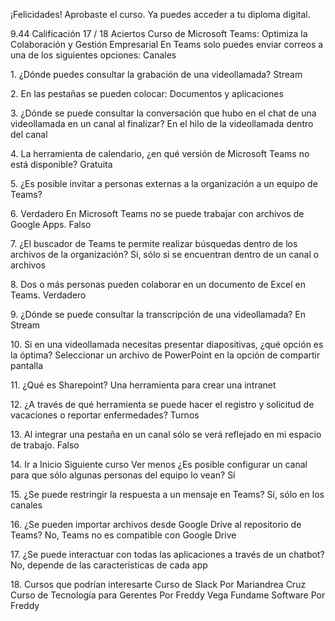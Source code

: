 ¡Felicidades!
Aprobaste el curso. Ya puedes acceder a tu diploma digital.

9\.44
Calificación
17 / 18
Aciertos
Curso de Microsoft Teams: Optimiza la Colaboración y Gestión Empresarial
En Teams solo puedes enviar correos a una de los siguientes opciones:
Canales

1\.
¿Dónde puedes consultar la grabación de una videollamada?
Stream

2\.
En las pestañas se pueden colocar:
Documentos y aplicaciones

3\.
¿Dónde se puede consultar la conversación que hubo en el chat de una videollamada en un
canal al finalizar?
En el hilo de la videollamada dentro del canal

4\.
La herramienta de calendario, ¿en qué versión de Microsoft Teams no está disponible?
Gratuita

5\.
¿Es posible invitar a personas externas a la organización a un equipo de Teams?

6\.
Verdadero
En Microsoft Teams no se puede trabajar con archivos de Google Apps.
Falso

7\.
¿El buscador de Teams te permite realizar búsquedas dentro de los archivos de la
organización?
Sí, sólo si se encuentran dentro de un canal o archivos

8\.
Dos o más personas pueden colaborar en un documento de Excel en Teams.
Verdadero

9\.
¿Dónde se puede consultar la transcripción de una videollamada?
En Stream

10\.
Si en una videollamada necesitas presentar diapositivas, ¿qué opción es la óptima?
Seleccionar un archivo de PowerPoint en la opción de compartir pantalla

11\.
¿Qué es Sharepoint?
Una herramienta para crear una intranet

12\.
¿A través de qué herramienta se puede hacer el registro y solicitud de vacaciones o reportar
enfermedades?
Turnos

13\.
Al integrar una pestaña en un canal sólo se verá reflejado en mi espacio de trabajo.
Falso

14\.
Ir a Inicio
Siguiente curso
Ver menos
¿Es posible configurar un canal para que sólo algunas personas del equipo lo vean?
Sí

15\.
¿Se puede restringir la respuesta a un mensaje en Teams?
Sí, sólo en los canales

16\.
¿Se pueden importar archivos desde Google Drive al repositorio de Teams?
No, Teams no es compatible con Google Drive

17\.
¿Se puede interactuar con todas las aplicaciones a través de un chatbot?
No, depende de las características de cada app

18\.
Cursos que podrían interesarte
Curso de Slack
Por Mariandrea Cruz
Curso de Tecnología para
Gerentes
Por Freddy Vega
Fundame
Software
Por Freddy
